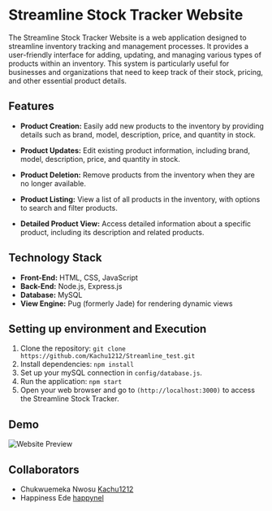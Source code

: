 # Streamline Stock Tracker Website

The Streamline Stock Tracker Website is a web application designed to streamline inventory tracking and management processes. It provides a user-friendly interface for adding, updating, and managing various types of products within an inventory. This system is particularly useful for businesses and organizations that need to keep track of their stock, pricing, and other essential product details.

## Features

- **Product Creation:** Easily add new products to the inventory by providing details such as brand, model, description, price, and quantity in stock.

- **Product Updates:** Edit existing product information, including brand, model, description, price, and quantity in stock.

- **Product Deletion:** Remove products from the inventory when they are no longer available.

- **Product Listing:** View a list of all products in the inventory, with options to search and filter products.

- **Detailed Product View:** Access detailed information about a specific product, including its description and related products.

## Technology Stack

- **Front-End:** HTML, CSS, JavaScript
- **Back-End:** Node.js, Express.js
- **Database:** MySQL
- **View Engine:** Pug (formerly Jade) for rendering dynamic views

## Setting up environment and Execution

1. Clone the repository: `git clone https://github.com/Kachu1212/Streamline_test.git`
2. Install dependencies: `npm install`
3. Set up your mySQL connection in `config/database.js`.
4. Run the application: `npm start`
5. Open your web browser and go to `(http://localhost:3000)` to access the Streamline Stock Tracker.


## Demo

![Website Preview](/assets/website_preview.gif)

## Collaborators
- Chukwuemeka Nwosu [Kachu1212](https://github.com/Kachu1212)
- Happiness Ede [happynel](https://github.com/happynel)
